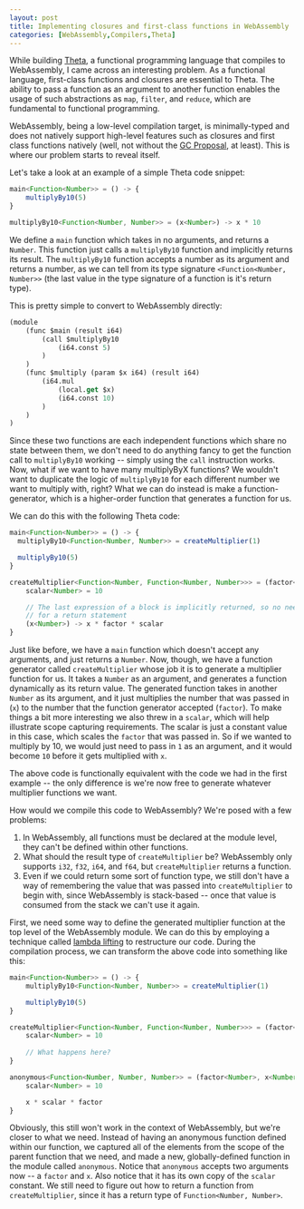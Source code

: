 ```yaml
---
layout: post
title: Implementing closures and first-class functions in WebAssembly
categories: [WebAssembly,Compilers,Theta]
---
```


While building [Theta](https://github.com/alexdovzhanyn/ThetaLang), a functional programming language that compiles to WebAssembly,
I came across an interesting problem. As a functional language, first-class functions and closures are essential to Theta. The
ability to pass a function as an argument to another function enables the usage of such abstractions as `map`, `filter`, and `reduce`,
which are fundamental to functional programming. 

WebAssembly, being a low-level compilation target, is minimally-typed and does not
natively support high-level features such as closures and first class functions natively (well, not without the
[GC Proposal](https://github.com/WebAssembly/gc), at least). This is where our problem starts to reveal itself.

Let's take a look at an example of a simple Theta code snippet:

```typescript
main<Function<Number>> = () -> {
    multiplyBy10(5)
}

multiplyBy10<Function<Number, Number>> = (x<Number>) -> x * 10
```

We define a `main` function which takes in no arguments, and returns a `Number`. This function just calls a `multiplyBy10` function
and implicitly returns its result. The `multiplyBy10` function accepts a number as its argument and returns a number, as we
can tell from its type signature `<Function<Number, Number>>` (the last value in the type signature of a function is
it's return type).

This is pretty simple to convert to WebAssembly directly:

```clojure
(module 
    (func $main (result i64)
        (call $multiplyBy10
            (i64.const 5)
        )
    )
    (func $multiply (param $x i64) (result i64)
        (i64.mul
            (local.get $x)
            (i64.const 10)
        )
    )
)
```

Since these two functions are each independent functions which share no state between them, we don't need to do anything fancy
to get the function call to `multiplyBy10` working -- simply using the `call` instruction works. Now, what if we want to have many
multiplyByX functions? We wouldn't want to duplicate the logic of `multiplyBy10` for each different number we want to multiply with,
right? What we can do instead is make a function-generator, which is a higher-order function that generates a function for us.

We can do this with the following Theta code:

```typescript
main<Function<Number>> = () -> {
  multiplyBy10<Function<Number, Number>> = createMultiplier(1)

  multiplyBy10(5)
}

createMultiplier<Function<Number, Function<Number, Number>>> = (factor<Number>) -> {
    scalar<Number> = 10

    // The last expression of a block is implicitly returned, so no need
    // for a return statement
    (x<Number>) -> x * factor * scalar
}
```

Just like before, we have a `main` function which doesn't accept any arguments, and just returns a `Number`. Now, though, we have a
function generator called `createMultiplier` whose job it is to generate a multiplier function for us. It takes a `Number` as an 
argument, and generates a function dynamically as its return value. The generated function takes in another `Number` as its 
argument, and it just multiplies the number that was passed in (`x`) to the number that the function generator
accepted (`factor`). To make things a bit more interesting we also threw in a `scalar`, which will help illustrate scope capturing
requirements. The scalar is just a constant value in this case, which scales the `factor` that was passed in. So if we wanted to
multiply by 10, we would just need to pass in `1` as an argument, and it would become `10` before it gets multiplied with `x`.

The above code is functionally equivalent with the code we had in the first example -- the only difference is we're now free to
generate whatever multiplier functions we want. 

How would we compile this code to WebAssembly? We're posed with a few problems:

1. In WebAssembly, all functions must be declared at the module level, they can't be defined within other functions.
2. What should the result type of `createMultiplier` be? WebAssembly only supports `i32`, `f32`, `i64`, and `f64`, but `createMultiplier` returns a function.
3. Even if we could return some sort of function type, we still don't have a way of remembering the value that was passed into `createMultiplier` to begin with, since WebAssembly is stack-based -- once that value is consumed from the stack we can't use it again.

First, we need some way to define the generated multiplier function at the top level of the WebAssembly module. We can do this by employing a technique called [lambda lifting](https://en.wikipedia.org/wiki/Lambda_lifting) to restructure our code. During the compilation
process, we can transform the above code into something like this:

```typescript
main<Function<Number>> = () -> {
    multiplyBy10<Function<Number, Number>> = createMultiplier(1)

    multiplyBy10(5)
}

createMultiplier<Function<Number, Function<Number, Number>>> = (factor<Number>) -> {
    scalar<Number> = 10
    
    // What happens here?
}

anonymous<Function<Number, Number, Number>> = (factor<Number>, x<Number>) -> {
    scalar<Number> = 10

    x * scalar * factor
}
```

Obviously, this still won't work in the context of WebAssembly, but we're closer to what we need. Instead of having an anonymous function defined within our function,
we captured all of the elements from the scope of the parent function that we need, and made a new, globally-defined function in the module called `anonymous`. Notice that
`anonymous` accepts two arguments now -- a `factor` and `x`. Also notice that it has its own copy of the `scalar` constant. We still need to figure out how to return a
function from `createMultiplier`, since it has a return type of `Function<Number, Number>`.
